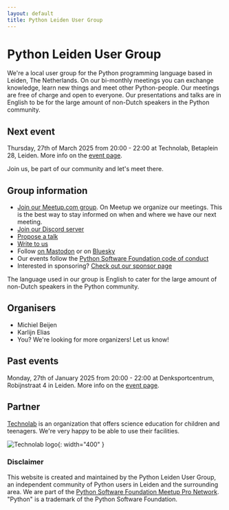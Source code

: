 ```yaml
---
layout: default
title: Python Leiden User Group
---
```


# Python Leiden User Group

We're a local user group for the Python programming language based in Leiden, The Netherlands.
On our bi-monthly meetings you can exchange knowledge, learn new things and meet other Python-people.
Our meetings are free of charge and open to everyone. Our presentations and talks are in English to
be for the large amount of non-Dutch speakers in the Python community.

## Next event

Thursday, 27th of March 2025 from 20:00 - 22:00 at Technolab, Betaplein 28, Leiden.
More info on the [event page](/meeting-2025-03-27.html).

Join us, be part of our community and let's meet there.

## Group information

- [Join our Meetup.com group](https://www.meetup.com/leiden-python-user-group/). On Meetup we organize our meetings. This is the best way to stay informed on when and where we have our next meeting.
- [Join our Discord server](https://discord.gg/Eqe7wnuy2X)
- [Propose a talk](mailto:mb@x14.nl)
- [Write to us](mailto:mb@x14.nl)
- Follow <a rel="me" href="https://fosstodon.org/@pythonleiden">on Mastodon</a> or on [Bluesky](https://bsky.app/profile/pythonleiden.fosstodon.org.ap.brid.gy)
- Our events follow the [Python Software Foundation code of conduct](https://policies.python.org/python.org/code-of-conduct/)
- Interested in sponsoring? [Check out our sponsor page](/sponsor.html)

The language used in our group is English to cater for the large amount of non-Dutch speakers in the Python community.

## Organisers

- Michiel Beijen
- Karlijn Elias
- You? We're looking for more organizers! Let us know!

## Past events

Monday, 27th of January 2025 from 20:00 - 22:00 at Denksportcentrum, Robijnstraat 4 in Leiden.
More info on the [event page](/meeting-2025-01-27.html).

## Partner

[Technolab](https://www.technolableiden.nl/) is an organization that offers science education for children and teenagers. We're very happy to be able to use their facilities.

![Technolab logo](/images/logo-technolab.svg){: width="400" }

### Disclaimer

This website is created and maintained by the Python Leiden User Group, an independent community of Python users in Leiden and the surrounding area. We are
part of the [Python Software Foundation Meetup Pro Network](https://www.meetup.com/pro/python-software-foundation-meetups/). "Python" is a trademark of the Python Software Foundation.
